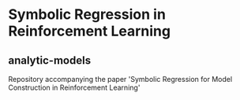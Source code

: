 # Symbolic Regression in Reinforcement Learning

## analytic-models

Repository accompanying the paper 'Symbolic Regression for Model Construction in Reinforcement Learning'
